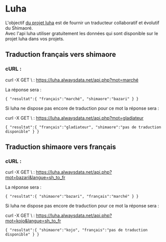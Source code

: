 # Luha
 L'objectif <a href="https://luha.alwaysdata.net" target="_blank">du projet luha</a> est de fournir un traducteur collaboratif et évolutif du Shimaoré.<br>
				Avec l'api luha utiliser gratuitement les données qui sont disponible sur le projet luha dans vos projets.
        
## Traduction français vers shimaore 
### cURL :

curl -X GET \ : https://luha.alwaysdata.net/api.php?mot=marché

La réponse sera :

 ```
 { "resultat":{ "français":"marché", "shimaore":"bazari" } }
```

Si luha ne dispose pas encore de traduction pour ce mot la réponse sera :

curl -X GET \ : https://luha.alwaysdata.net/api.php?mot=gladiateur

 ```
{ "resultat":{ "français":"gladiateur", "shimaore":"pas de traduction disponible" } }
```

## Traduction shimaore vers français

### cURL :


curl -X GET \ : https://luha.alwaysdata.net/api.php?mot=bazari&langue=sh_to_fr

La réponse sera :
```
{ "resultat":{ "shimaore":"bazari", "français":"marché" } }
```

Si luha ne dispose pas encore de traduction pour ce mot la réponse sera :

curl -X GET \ : https://luha.alwaysdata.net/api.php?mot=kojo&langue=sh_to_fr

```
{ "resultat":{ "shimaore":"kojo", "français":"pas de traduction disponible" } }
```
